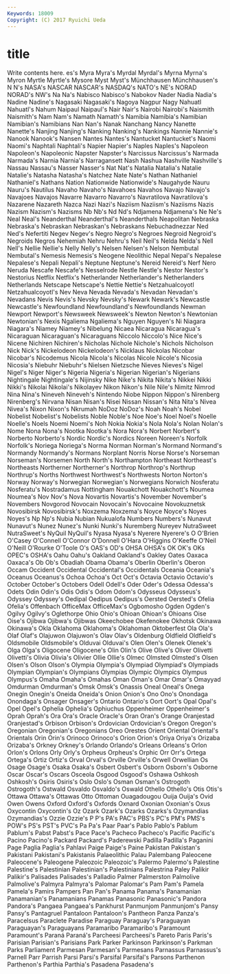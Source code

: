 ```yaml
---
Keywords: 18009 
Copyright: (C) 2017 Ryuichi Ueda
---
```


# title

Write contents here.
es's Myra Myra's Myrdal Myrdal's Myrna Myrna's Myron Myrtle Myrtle's
Mysore Myst Myst's Münchhausen Münchhausen's N N's NASA's NASCAR NASCAR's
NASDAQ's NATO's NE's NORAD NORAD's NW's Na Na's Nabisco Nabisco's
Nabokov Nader Nadia Nadia's Nadine Nadine's Nagasaki Nagasaki's Nagoya Nagpur
Nagy Nahuatl Nahuatl's Nahum Naipaul Naipaul's Nair Nair's Nairobi Nairobi's
Naismith Naismith's Nam Nam's Namath Namath's Namibia Namibia's Namibian Namibian's
Namibians Nan Nan's Nanak Nanchang Nancy Nanette Nanette's Nanjing Nanjing's
Nanking Nanking's Nankings Nannie Nannie's Nanook Nanook's Nansen Nantes Nantes's
Nantucket Nantucket's Naomi Naomi's Naphtali Naphtali's Napier Napier's Naples Naples's
Napoleon Napoleon's Napoleonic Napster Napster's Narcissus Narcissus's Narmada Narmada's Narnia
Narnia's Narragansett Nash Nashua Nashville Nashville's Nassau Nassau's Nasser Nasser's
Nat Nat's Natalia Natalia's Natalie Natalie's Natasha Natasha's Natchez Nate
Nate's Nathan Nathaniel Nathaniel's Nathans Nation Nationwide Nationwide's Naugahyde Nauru
Nauru's Nautilus Navaho Navaho's Navahoes Navahos Navajo Navajo's Navajoes Navajos
Navarre Navarro Navarro's Navratilova Navratilova's Nazarene Nazareth Nazca Nazi Nazi's
Naziism Naziism's Naziisms Nazis Nazism Nazism's Nazisms Nb Nb's Nd
Nd's Ndjamena Ndjamena's Ne Ne's Neal Neal's Neanderthal Neanderthal's Neanderthals
Neapolitan Nebraska Nebraska's Nebraskan Nebraskan's Nebraskans Nebuchadnezzar Ned Ned's Nefertiti
Negev Negev's Negro Negro's Negroes Negroid Negroid's Negroids Negros Nehemiah
Nehru Nehru's Neil Neil's Nelda Nelda's Nell Nell's Nellie Nellie's
Nelly Nelly's Nelsen Nelsen's Nelson Nembutal Nembutal's Nemesis Nemesis's Neogene
Neolithic Nepal Nepal's Nepalese Nepalese's Nepali Nepali's Neptune Neptune's Nereid
Nereid's Nerf Nero Neruda Nescafe Nescafe's Nesselrode Nestle Nestle's Nestor
Nestor's Nestorius Netflix Netflix's Netherlander Netherlander's Netherlanders Netherlands Netscape Netscape's
Nettie Nettie's Netzahualcoyotl Netzahualcoyotl's Nev Neva Nevada Nevada's Nevadan Nevadan's
Nevadans Nevis Nevis's Nevsky Nevsky's Newark Newark's Newcastle Newcastle's Newfoundland
Newfoundland's Newfoundlands Newman Newport Newport's Newsweek Newsweek's Newton Newton's Newtonian
Newtonian's Nexis Ngaliema Ngaliema's Nguyen Nguyen's Ni Niagara Niagara's Niamey
Niamey's Nibelung Nicaea Nicaragua Nicaragua's Nicaraguan Nicaraguan's Nicaraguans Niccolo Niccolo's
Nice Nice's Nicene Nichiren Nichiren's Nicholas Nichole Nichole's Nichols Nicholson
Nick Nick's Nickelodeon Nickelodeon's Nicklaus Nickolas Nicobar Nicobar's Nicodemus Nicola
Nicola's Nicolas Nicole Nicole's Nicosia Nicosia's Niebuhr Niebuhr's Nielsen Nietzsche
Nieves Nieves's Nigel Nigel's Niger Niger's Nigeria Nigeria's Nigerian Nigerian's
Nigerians Nightingale Nightingale's Nijinsky Nike Nike's Nikita Nikita's Nikkei Nikki
Nikki's Nikolai Nikolai's Nikolayev Nikon Nikon's Nile Nile's Nimitz Nimrod
Nina Nina's Nineveh Nineveh's Nintendo Niobe Nippon Nippon's Nirenberg Nirenberg's
Nirvana Nisan Nisan's Nisei Nissan Nissan's Nita Nita's Nivea Nivea's
Nixon Nixon's Nkrumah NoDoz NoDoz's Noah Noah's Nobel Nobelist Nobelist's
Nobelists Noble Noble's Noe Noe's Noel Noel's Noelle Noelle's Noels
Noemi Noemi's Noh Nokia Nokia's Nola Nola's Nolan Nolan's Nome
Nona Nona's Nootka Nootka's Nora Nora's Norbert Norbert's Norberto Norberto's
Nordic Nordic's Nordics Noreen Noreen's Norfolk Norfolk's Noriega Noriega's Norma
Norman Norman's Normand Normand's Normandy Normandy's Normans Norplant Norris Norse
Norse's Norseman Norseman's Norsemen North North's Northampton Northeast Northeast's Northeasts
Northerner Northerner's Northrop Northrop's Northrup Northrup's Norths Northwest Northwest's Northwests
Norton Norton's Norway Norway's Norwegian Norwegian's Norwegians Norwich Nosferatu Nosferatu's
Nostradamus Nottingham Nouakchott Nouakchott's Noumea Noumea's Nov Nov's Nova Novartis
Novartis's November November's Novembers Novgorod Novocain Novocain's Novocaine Novokuznetsk Novosibirsk
Novosibirsk's Noxzema Noxzema's Noyce Noyce's Noyes Noyes's Np Np's Nubia
Nubian Nukualofa Numbers Numbers's Nunavut Nunavut's Nunez Nunez's Nunki Nunki's
Nuremberg Nureyev NutraSweet NutraSweet's NyQuil NyQuil's Nyasa Nyasa's Nyerere Nyerere's
O O'Brien O'Casey O'Connell O'Connor O'Donnell O'Hara O'Higgins O'Keeffe O'Neil
O'Neill O'Rourke O'Toole O's OAS's OD's OHSA OHSA's OK OK's
OKs OPEC's OSHA's Oahu Oahu's Oakland Oakland's Oakley Oates Oaxaca
Oaxaca's Ob Ob's Obadiah Obama Obama's Oberlin Oberlin's Oberon Occam
Occident Occidental Occidental's Occidentals Oceania Oceania's Oceanus Oceanus's Ochoa Ochoa's
Oct Oct's Octavia Octavio Octavio's October October's Octobers Odell Odell's
Oder Oder's Odessa Odessa's Odets Odin Odin's Odis Odis's Odom
Odom's Odysseus Odysseus's Odyssey Odyssey's Oedipal Oedipus Oedipus's Oersted Oersted's
Ofelia Ofelia's Offenbach OfficeMax OfficeMax's Ogbomosho Ogden Ogden's Ogilvy Ogilvy's
Oglethorpe Ohio Ohio's Ohioan Ohioan's Ohioans Oise Oise's Ojibwa Ojibwa's
Ojibwas Okeechobee Okefenokee Okhotsk Okinawa Okinawa's Okla Oklahoma Oklahoma's Oklahoman
Oktoberfest Ola Ola's Olaf Olaf's Olajuwon Olajuwon's Olav Olav's Oldenburg
Oldfield Oldfield's Oldsmobile Oldsmobile's Olduvai Olduvai's Olen Olen's Olenek Olenek's
Olga Olga's Oligocene Oligocene's Olin Olin's Olive Olive's Oliver Olivetti
Olivetti's Olivia Olivia's Olivier Ollie Ollie's Olmec Olmsted Olmsted's Olsen
Olsen's Olson Olson's Olympia Olympia's Olympiad Olympiad's Olympiads Olympian Olympian's
Olympians Olympias Olympic Olympics Olympus Olympus's Omaha Omaha's Omahas Oman
Oman's Omar Omar's Omayyad Omdurman Omdurman's Omsk Omsk's Onassis Oneal
Oneal's Onega Onegin Onegin's Oneida Oneida's Onion Onion's Ono Ono's
Onondaga Onondaga's Onsager Onsager's Ontario Ontario's Oort Oort's Opal Opal's
Opel Opel's Ophelia Ophelia's Ophiuchus Oppenheimer Oppenheimer's Oprah Oprah's Ora
Ora's Oracle Oracle's Oran Oran's Orange Oranjestad Oranjestad's Orbison Orbison's
Ordovician Ordovician's Oregon Oregon's Oregonian Oregonian's Oregonians Oreo Orestes Orient
Oriental Oriental's Orientals Orin Orin's Orinoco Orinoco's Orion Orion's Oriya
Oriya's Orizaba Orizaba's Orkney Orkney's Orlando Orlando's Orleans Orleans's Orlon
Orlon's Orlons Orly Orly's Orpheus Orpheus's Orphic Orr Orr's Ortega
Ortega's Ortiz Ortiz's Orval Orval's Orville Orville's Orwell Orwellian Os
Osage Osage's Osaka Osaka's Osbert Osbert's Osborn Osborn's Osborne Oscar
Oscar's Oscars Osceola Osgood Osgood's Oshawa Oshkosh Oshkosh's Osiris Osiris's
Oslo Oslo's Osman Osman's Ostrogoth Ostrogoth's Ostwald Osvaldo Osvaldo's Oswald
Othello Othello's Otis Otis's Ottawa Ottawa's Ottawas Otto Ottoman Ouagadougou
Ouija Ouija's Ovid Owen Owens Oxford Oxford's Oxfords Oxnard Oxonian
Oxonian's Oxus Oxycontin Oxycontin's Oz Ozark Ozark's Ozarks Ozarks's Ozymandias
Ozymandias's Ozzie Ozzie's P P's PA's PAC's PBS's PC's PM's
PMS's POW's PS's PST's PVC's Pa Pa's Paar Paar's Pablo
Pablo's Pablum Pablum's Pabst Pabst's Pace Pace's Pacheco Pacheco's Pacific
Pacific's Pacino Pacino's Packard Packard's Paderewski Padilla Padilla's Paganini Page
Paglia Paglia's Pahlavi Paige Paige's Paine Pakistan Pakistan's Pakistani Pakistani's
Pakistanis Palaeolithic Palau Palembang Paleocene Paleocene's Paleogene Paleozoic Paleozoic's Palermo
Palermo's Palestine Palestine's Palestinian Palestinian's Palestinians Palestrina Paley Palikir Palikir's
Palisades Palisades's Palladio Palmer Palmerston Palmolive Palmolive's Palmyra Palmyra's Palomar
Palomar's Pam Pam's Pamela Pamela's Pamirs Pampers Pan Pan's Panama
Panama's Panamanian Panamanian's Panamanians Panamas Panasonic Panasonic's Pandora Pandora's Pangaea
Pangaea's Pankhurst Panmunjom Panmunjom's Pansy Pansy's Pantagruel Pantaloon Pantaloon's Pantheon
Panza Panza's Paracelsus Paraclete Paradise Paraguay Paraguay's Paraguayan Paraguayan's Paraguayans
Paramaribo Paramaribo's Paramount Paramount's Paraná Paraná's Parcheesi Parcheesi's Pareto Paris
Paris's Parisian Parisian's Parisians Park Parker Parkinson Parkinson's Parkman Parks
Parliament Parmesan Parmesan's Parmesans Parnassus Parnassus's Parnell Parr Parrish Parsi
Parsi's Parsifal Parsifal's Parsons Parthenon Parthenon's Parthia Parthia's Pasadena Pasadena's
